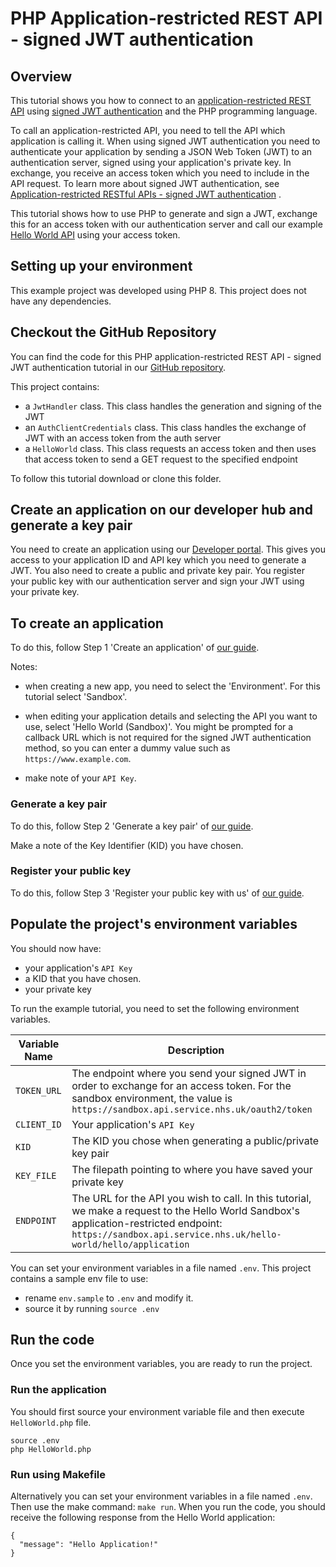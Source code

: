 # PHP Application-restricted REST API - signed JWT authentication

## Overview

This tutorial shows you how to connect to
an [application-restricted REST API](https://digital.nhs.uk/developer/guides-and-documentation/security-and-authorisation#application-restricted-apis)
using [signed JWT authentication](https://digital.nhs.uk/developer/guides-and-documentation/security-and-authorisation/application-restricted-restful-apis-signed-jwt-authentication)
and the PHP programming language.

To call an application-restricted API, you need to tell the API which application is calling it. When using signed JWT
authentication you need to authenticate your application by sending a JSON Web Token (JWT) to an authentication server,
signed using your application's private key. In exchange, you receive an access token which you need to include in the
API request. To learn more about signed JWT authentication,
see [Application-restricted RESTful APIs - signed JWT authentication](https://digital.nhs.uk/developer/guides-and-documentation/security-and-authorisation/application-restricted-restful-apis-signed-jwt-authentication)
.

This tutorial shows how to use PHP to generate and sign a JWT, exchange this for an access token with our
authentication server and call our example [Hello World API](https://digital.nhs.uk/developer/api-catalogue/hello-world)
using your access token.

## Setting up your environment

This example project was developed using PHP 8. This project does not have any dependencies.

## Checkout the GitHub Repository

You can find the code for this PHP application-restricted REST API - signed JWT authentication tutorial in
our [GitHub repository](https://github.com/NHSDigital/hello-world-auth-examples/tree/main/application-restricted-signed-jwt-tutorials/php).

This project contains:

- a `JwtHandler` class. This class handles the generation and signing of the JWT
- an `AuthClientCredentials` class. This class handles the exchange of JWT with an access token from the auth server
- a `HelloWorld` class. This class requests an access token and then uses that access token to send a GET request to the specified endpoint

To follow this tutorial download or clone this folder.

## Create an application on our developer hub and generate a key pair

You need to create an application using our [Developer portal](https://digital.nhs.uk/developer). This gives you access to
your application ID and API key which you need to generate a JWT.
You also need to create a public and private key pair. You register your public key with our authentication server and
sign your JWT using your private key.

## To create an application

To do this, follow Step 1 'Create an application'
of [our guide](https://digital.nhs.uk/developer/guides-and-documentation/security-and-authorisation/application-restricted-restful-apis-signed-jwt-authentication#step-1-create-an-application).

Notes:

- when creating a new app, you need to select the 'Environment'. For this tutorial select 'Sandbox'.
- when editing your application details and selecting the API you want to use, select 'Hello World (Sandbox)'. You might
  be prompted for a callback URL which is not required for the signed JWT authentication method, so you can enter a
  dummy value such as `https://www.example.com`.

- make note of your `API Key`.

### Generate a key pair

To do this, follow Step 2 'Generate a key pair'
of [our guide](https://digital.nhs.uk/developer/guides-and-documentation/security-and-authorisation/application-restricted-restful-apis-signed-jwt-authentication#step-2-generate-a-key-pair).

Make a note of the Key Identifier (KID) you have chosen.

### Register your public key

To do this, follow Step 3 'Register your public key with us'
of [our guide](https://digital.nhs.uk/developer/guides-and-documentation/security-and-authorisation/application-restricted-restful-apis-signed-jwt-authentication#step-3-register-your-public-key-with-us).

## Populate the project's environment variables

You should now have:

- your application's `API Key`
- a KID that you have chosen.
- your private key

To run the example tutorial, you need to set the following environment variables.

| Variable Name | Description                                                                                                                                                                                                 |
|---------------|-------------------------------------------------------------------------------------------------------------------------------------------------------------------------------------------------------------|
| `TOKEN_URL`   | The endpoint where you send your signed JWT in order to exchange for an access token. For the sandbox environment, the value is `https://sandbox.api.service.nhs.uk/oauth2/token`                           |
| `CLIENT_ID`   | Your application's `API Key`                                                                                                                                                                                |
| `KID`         | The KID you chose when generating a public/private key pair                                                                                                                                                 |
| `KEY_FILE`    | The filepath pointing to where you have saved your private key                                                                                                                                              |
| `ENDPOINT`    | The URL for the API you wish to call. In this tutorial, we make a request to the Hello World Sandbox's application-restricted endpoint: `https://sandbox.api.service.nhs.uk/hello-world/hello/application`  |

You can set your environment variables in a file named `.env`. This project contains a sample env file to use:

- rename `env.sample` to `.env` and modify it.
- source it by running `source .env`

## Run the code

Once you set the environment variables, you are ready to run the project.

### Run the application

You should first source your environment variable file and then execute `HelloWorld.php` file.
```shell
source .env
php HelloWorld.php
```

### Run using Makefile
Alternatively you can set your environment variables in a file named `.env`. Then use the make command:  `make run`.
When you run the code, you should receive the following response from the Hello World application:

```
{
  "message": "Hello Application!"
}
```

